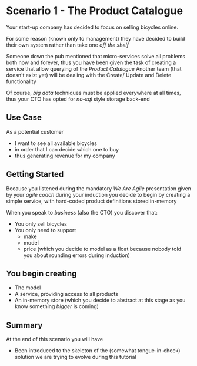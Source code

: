 # Scenario 1 - The Product Catalogue

Your start-up company has decided to focus on selling bicycles online.
  
For some reason (known only to management) they have decided to build their own system
rather than take one *off the shelf*

Someone down the pub mentioned that micro-services solve all problems both now and forever, 
thus you have been given the task of creating a service that allow querying of the *Product Catalogue*
Another team (that doesn't exist yet) will be dealing with the Create/ Update and Delete functionality

Of course, *big data* techniques must be applied everywhere at all times, thus your CTO has opted 
for *no-sql* style storage back-end


## Use Case

As a potential customer 
- I want to see all available bicycles 
- in order that I can decide which one to buy
- thus generating revenue for my company

## Getting Started

Because you listened during the mandatory *We Are Agile* presentation given by your *agile coach* during your induction
you decide to begin by creating a simple service, with hard-coded product definitions stored in-memory

When you speak to *business* (also the CTO) you discover that:
- You only sell bicycles
- You only need to support
    - make
    - model
    - price (which you decide to model as a float because nobody told you about rounding errors during induction)
    
## You begin creating

- The model
- A service, providing access to all products
- An in-memory store (which you decide to abstract at this stage as you know something *bigger* is coming)

## Summary

At the end of this scenario you will have
 - Been introduced to the skeleton of the (somewhat tongue-in-cheek) solution we are trying to evolve
 during this tutorial


 



    


